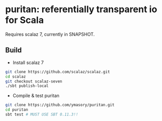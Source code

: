 # puritan: referentially transparent io for Scala #
Requires scalaz 7, currently in SNAPSHOT.

## Build ##
- Install scalaz 7

```bash
git clone https://github.com/scalaz/scalaz.git
cd scalaz
git checkout scalaz-seven
./sbt publish-local
```

- Compile & test puritan

```bash
git clone https://github.com/ymasory/puritan.git
cd puritan
sbt test # MUST USE SBT 0.11.3!!
```
